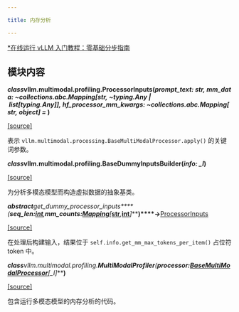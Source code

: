 ```yaml
---

title: 内存分析

---
```



[*在线运行 vLLM 入门教程：零基础分步指南](https://openbayes.com/console/public/tutorials/rXxb5fZFr29?utm_source=vLLM-CNdoc&utm_medium=vLLM-CNdoc-V1&utm_campaign=vLLM-CNdoc-V1-25ap)


## 模块内容

***class*****vllm.multimodal.profiling.****ProcessorInputs****(*****prompt_text: str, mm_data: ~collections.abc.Mapping[str, ~typing.Any | list[typing.Any]], hf_processor_mm_kwargs: ~collections.abc.Mapping[str, object] = <factory>*****)**

[[source]](https://github.com/vllm-project/vllm/blob/main/vllm/multimodal/profiling.py#L23)

表示 `vllm.multimodal.processing.BaseMultiModalProcessor.apply()` 的关键词参数。


***class*****vllm.multimodal.profiling.****BaseDummyInputsBuilder****(*****info: _I*****)**

[[source]](https://github.com/vllm-project/vllm/blob/main/vllm/multimodal/profiling.py#L37)

为分析多模态模型而构造虚拟数据的抽象基类。

***abstract*****get_dummy_processor_inputs****(*****seq_len:***[int](https://docs.python.org/3/library/functions.html#int)**,*****mm_counts:***[Mapping](https://docs.python.org/3/library/collections.abc.html#collections.abc.Mapping)***[***[str](https://docs.python.org/3/library/stdtypes.html#str)***,***[int](https://docs.python.org/3/library/functions.html#int)***]*****)****→**[ProcessorInputs](https://docs.vllm.ai/en/latest/api/multimodal/profiling.html#vllm.multimodal.profiling.ProcessorInputs)

[[source]](https://github.com/vllm-project/vllm/blob/main/vllm/multimodal/profiling.py#L48)

在处理后构建输入，结果位于 `self.info.get_mm_max_tokens_per_item()` 占位符 token 中。


***class*****vllm.multimodal.profiling.****MultiModalProfiler****(*****processor:***[BaseMultiModalProcessor](https://docs.vllm.ai/en/latest/api/multimodal/processing.html#vllm.multimodal.processing.BaseMultiModalProcessor)***[_I]*****)**

[[source]](https://github.com/vllm-project/vllm/blob/main/vllm/multimodal/profiling.py#L91)

包含运行多模态模型的内存分析的代码。


